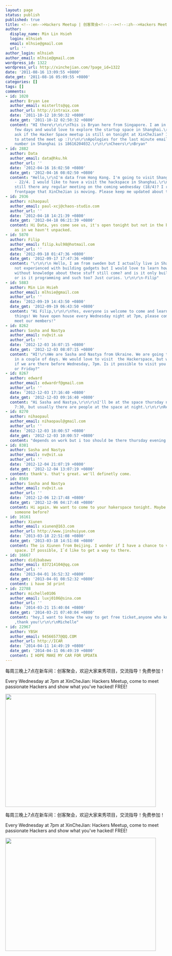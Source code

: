 ```yaml
---
layout: page
status: publish
published: true
title: <!--:en-->Hackers Meetup | 创客聚会<!--:--><!--:zh-->Hackers Meetup | 创客聚会<!--:-->
author:
  display_name: Min Lin Hsieh
  login: mlhsieh
  email: mlhsie@gmail.com
  url: ''
author_login: mlhsieh
author_email: mlhsie@gmail.com
wordpress_id: 1322
wordpress_url: http://xinchejian.com/?page_id=1322
date: '2011-08-16 13:09:55 +0800'
date_gmt: '2011-08-16 05:09:55 +0800'
categories: []
tags: []
comments:
- id: 1020
  author: Bryan Lee
  author_email: misterlts@qq.com
  author_url: http://intraix.com
  date: '2011-10-12 10:50:32 +0800'
  date_gmt: '2011-10-12 02:50:32 +0800'
  content: "HI there\r\n\r\nThis is Bryan here from Singapore. I am in Shanghai this
    few days and would love to explore the startup space in Shanghai.\r\n\r\nMay I
    ask if the Hacker Space meetup is still on tonight at XinCheJian? I would like
    to attend the meet up :)\r\n\r\nApologies for the last minute email. My contact
    number in Shanghai is 18616204032.\r\n\r\nCheers\r\nBryan"
- id: 2882
  author: Data
  author_email: data@hku.hk
  author_url: ''
  date: '2012-04-16 16:02:50 +0800'
  date_gmt: '2012-04-16 08:02:50 +0800'
  content: "Hello,\r\nI'm data from Hong Kong. I'm going to visit Shanghai from 18/4
    - 22/4. I would like to have a visit the hackspace in Shanghai.\r\n\r\nIs
    still there any regular meeting on the coming wednesday (18/4)? I read the
    frontpage that XinCheJian is moving. Please keep me updated about this.\r\n\r\nThanks,\r\ndata"
- id: 2936
  author: nihaopaul
  author_email: paul-xcj@chaos-studio.com
  author_url: ''
  date: '2012-04-18 14:21:39 +0800'
  date_gmt: '2012-04-18 06:21:39 +0800'
  content: Hi Data, yes come see us, it's open tonight but not in the best of shapes..
    as in we havn't unpacked.
- id: 5870
  author: Filip
  author_email: filip.kul98@hotmail.com
  author_url: ''
  date: '2012-09-18 01:47:36 +0800'
  date_gmt: '2012-09-17 17:47:36 +0800'
  content: "\r\n\r\n Hello, I am from sweden but I actually live in Shanghai, I am
    not experienced with building gadgets but I would love to learn how. Can people
    without knowledge about these stuff still come? and is it only building robots
    or is it programming and such too? Just curios. \r\n\r\n-Filip"
- id: 5883
  author: Min Lin Hsieh
  author_email: mlhsie@gmail.com
  author_url: ''
  date: '2012-09-19 14:43:50 +0800'
  date_gmt: '2012-09-19 06:43:50 +0800'
  content: "Hi Filip,\r\n\r\nYes, everyone is welcome to come and learn how to make
    things! We have open house every Wednesday night at 7pm, please come visit and
    meet our members!"
- id: 8262
  author: Sasha and Nastya
  author_email: nv@vit.ua
  author_url: ''
  date: '2012-12-03 16:07:15 +0800'
  date_gmt: '2012-12-03 08:07:15 +0800'
  content: "HI!\r\nWe are Sasha and Nastya from Ukraine. We are going to Shanghai
    in a couple of days. We would love to visit  the Hackerspace, but we are not sure
    if we are there before Wednesday, 7pm. Is it possible to visit you on Thurthday
    or Friday?"
- id: 8267
  author: edward
  author_email: edwardrf@gmail.com
  author_url: ''
  date: '2012-12-03 17:16:40 +0800'
  date_gmt: '2012-12-03 09:16:40 +0800'
  content: "Hi Sasha and Nastya,\r\n\r\nI'll be at the space thursday night after
    7:30, but usually there are people at the space at night.\r\n\r\nRegards\r\nEdward"
- id: 8270
  author: nihaopaul
  author_email: nihaopaul@gmail.com
  author_url: ''
  date: '2012-12-03 18:00:57 +0800'
  date_gmt: '2012-12-03 10:00:57 +0800'
  content: "depends on work but i too should be there thursday evening.\r\n\r\npaul"
- id: 8381
  author: Sasha and Nastya
  author_email: nv@vit.ua
  author_url: ''
  date: '2012-12-04 21:07:19 +0800'
  date_gmt: '2012-12-04 13:07:19 +0800'
  content: thank's. that's great. we'll definetly come.
- id: 8569
  author: Sasha and Nastya
  author_email: nv@vit.ua
  author_url: ''
  date: '2012-12-06 12:17:48 +0800'
  date_gmt: '2012-12-06 04:17:48 +0800'
  content: Hi again. We want to come to your hakerspace tonight. Maybe we should contact
    someone before?
- id: 16161
  author: Xiunen
  author_email: xiunen@163.com
  author_url: http://www.jinshuiyue.com
  date: '2013-03-18 22:51:08 +0800'
  date_gmt: '2013-03-18 14:51:08 +0800'
  content: The is Xiunen from Beijing. I wonder if I have a chance to visit your working
    space. If possible, I`d like to get a way to there.
- id: 16667
  author: didibabawu
  author_email: 837214104@qq.com
  author_url: ''
  date: '2013-04-01 16:52:32 +0800'
  date_gmt: '2013-04-01 08:52:32 +0800'
  content: i have 3d print
- id: 22788
  author: michelle0106
  author_email: luxj0106@sina.com
  author_url: ''
  date: '2014-03-21 15:40:04 +0800'
  date_gmt: '2014-03-21 07:40:04 +0800'
  content: "hey,I want to know the way to get free ticket,anyone who knows ,tell me
    ,thank you!\r\n\r\nMichelle"
- id: 22967
  author: YBSH
  author_email: 94566577@QQ.COM
  author_url: http://ICAR
  date: '2014-04-11 14:49:19 +0800'
  date_gmt: '2014-04-11 06:49:19 +0800'
  content: I HOPE MAKE MY CAR FOR UPDATA
---
```

<p><!--:en--></p>
<p>每周三晚上7点在新车间：创客聚会，欢迎大家来秀项目，交流指导！免费参加！</p></p>
<p>Every Wednesday at 7pm at XinCheJian: Hackers Meetup, come to meet passionate Hackers and show what you've hacked! FREE!</p></p>
<p><img width="470" height="352" src="http://xinchejian.com/wp-content/uploads/2011/06/Show.jpg"></p></p>
<p><!--::--></p>
<p><!--:zh--></p>
<p>每周三晚上7点在新车间：创客聚会，欢迎大家来秀项目，交流指导！免费参加！</p></p>
<p>Every Wednesday at 7pm at XinCheJian: Hackers Meetup, come to meet passionate Hackers and show what you've hacked! FREE!</p></p>
<p><img width="470" height="352" src="http://xinchejian.com/wp-content/uploads/2011/06/Show.jpg"></p></p>
<p><!--::--></p>
